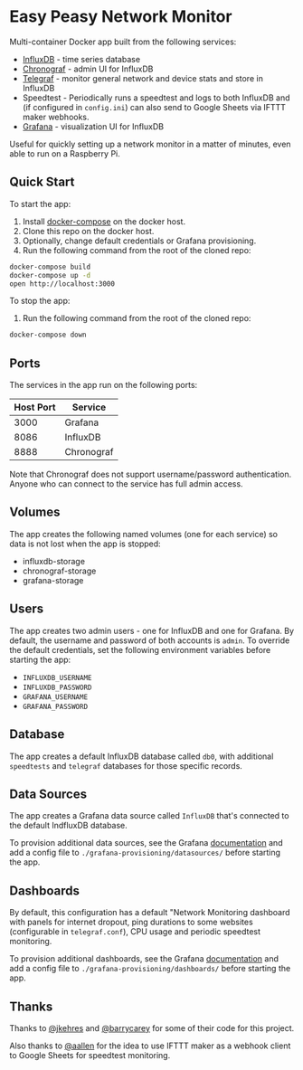 # Easy Peasy Network Monitor

Multi-container Docker app built from the following services:

- [InfluxDB](https://github.com/influxdata/influxdb) - time series database
- [Chronograf](https://github.com/influxdata/chronograf) - admin UI for InfluxDB
- [Telegraf](https://github.com/influxdata/telegraf) - monitor general network and device stats and store in InfluxDB
- Speedtest - Periodically runs a speedtest and logs to both InfluxDB and (if configured in `config.ini`) can also send to Google Sheets via IFTTT maker webhooks.
- [Grafana](https://github.com/grafana/grafana) - visualization UI for InfluxDB

Useful for quickly setting up a network monitor in a matter of minutes, even able to run on a Raspberry Pi.

## Quick Start

To start the app:

1. Install [docker-compose](https://docs.docker.com/compose/install/) on the docker host.
2. Clone this repo on the docker host.
3. Optionally, change default credentials or Grafana provisioning.
4. Run the following command from the root of the cloned repo:

```bash
docker-compose build
docker-compose up -d
open http://localhost:3000
```

To stop the app:

1. Run the following command from the root of the cloned repo:

```bash
docker-compose down
```

## Ports

The services in the app run on the following ports:

| Host Port | Service    |
| --------- | ---------- |
| 3000      | Grafana    |
| 8086      | InfluxDB    |
| 8888      | Chronograf |

Note that Chronograf does not support username/password authentication. Anyone who can connect to the service has full admin access.

## Volumes

The app creates the following named volumes (one for each service) so data is not lost when the app is stopped:

- influxdb-storage
- chronograf-storage
- grafana-storage

## Users

The app creates two admin users - one for InfluxDB and one for Grafana. By default, the username and password of both accounts is `admin`. To override the default credentials, set the following environment variables before starting the app:

- `INFLUXDB_USERNAME`
- `INFLUXDB_PASSWORD`
- `GRAFANA_USERNAME`
- `GRAFANA_PASSWORD`

## Database

The app creates a default InfluxDB database called `db0`, with additional `speedtests` and `telegraf` databases for those specific records.

## Data Sources

The app creates a Grafana data source called `InfluxDB` that's connected to the default IndfluxDB database.

To provision additional data sources, see the Grafana [documentation](http://docs.grafana.org/administration/provisioning/#datasources) and add a config file to `./grafana-provisioning/datasources/` before starting the app.

## Dashboards

By default, this configuration has a default "Network Monitoring dashboard with panels for internet dropout, ping durations to some websites (configurable in `telegraf.conf`), CPU usage and periodic speedtest monitoring.

To provision additional dashboards, see the Grafana [documentation](http://docs.grafana.org/administration/provisioning/#dashboards) and add a config file to `./grafana-provisioning/dashboards/` before starting the app.

## Thanks

Thanks to [@jkehres](https://github.com/jkehres/docker-compose-influxdb-grafana) and [@barrycarey](https://github.com/barrycarey/Speedtest-for-InfluxDB-and-Grafana) for some of their code for this project.

Also thanks to [@aallen](https://makezine.com/projects/send-ticket-isp-when-your-internet-drops/) for the idea to use IFTTT maker as a webhook client to Google Sheets for speedtest monitoring.
